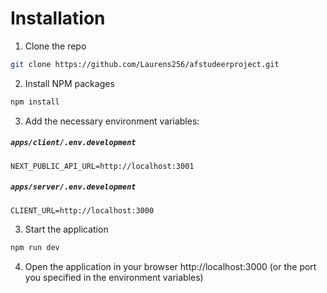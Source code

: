 # Installation

1. Clone the repo
```bash
git clone https://github.com/Laurens256/afstudeerproject.git
```

2. Install NPM packages
```bash
npm install
```

3. Add the necessary environment variables: 

##### `apps/client/.env.development`
```
NEXT_PUBLIC_API_URL=http://localhost:3001
```

##### `apps/server/.env.development`
```
CLIENT_URL=http://localhost:3000
```

3. Start the application
```bash
npm run dev
```

4. Open the application in your browser http://localhost:3000 (or the port you specified in the environment variables)

